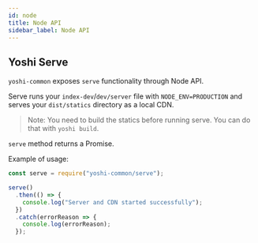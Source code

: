 ```yaml
---
id: node
title: Node API
sidebar_label: Node API
---
```


## Yoshi Serve

`yoshi-common` exposes `serve` functionality through Node API.

Serve runs your `index-dev`/`dev/server` file with `NODE_ENV=PRODUCTION` and serves your `dist/statics` directory as a local CDN.

> Note: You need to build the statics before running serve. You can do that with `yoshi build`.

`serve` method returns a Promise.

Example of usage:

```javascript
const serve = require("yoshi-common/serve");

serve()
  .then(() => {
    console.log("Server and CDN started successfully");
  })
  .catch(errorReason => {
    console.log(errorReason);
  });
```
